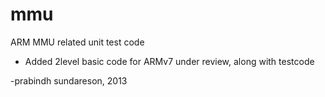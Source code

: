 mmu
===

ARM MMU related unit test code

- Added 2level basic code for ARMv7 under review, along with testcode

-prabindh sundareson, 2013
